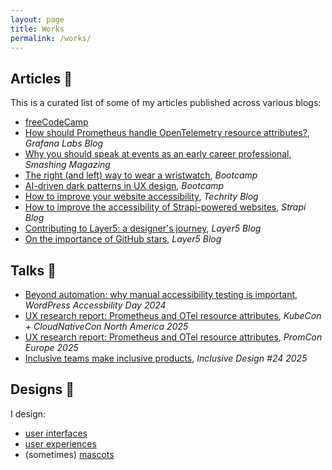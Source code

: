 ```yaml
---
layout: page
title: Works
permalink: /works/
---
```


## Articles 📝
This is a curated list of some of my articles published across various blogs:
- [freeCodeCamp](fcc)
- [How should Prometheus handle OpenTelemetry resource attributes?](grafana-blog), _Grafana Labs Blog_
- [Why you should speak at events as an early career professional](smashing-mag), _Smashing Magazing_
- [The right (and left) way to wear a wristwatch](bootcamp-watch), _Bootcamp_
- [AI-driven dark patterns in UX design](bootcamp-pattern), _Bootcamp_
- [How to improve your website accessibility](techrity), _Techrity Blog_
- [How to improve the accessibility of Strapi-powered websites](strapi), _Strapi Blog_
- [Contributing to Layer5: a designer's journey](layer5-design), _Layer5 Blog_
- [On the importance of GitHub stars](layer5-github), _Layer5 Blog_ 


## Talks 🎤
- [Beyond automation: why manual accessibility testing is important](wpad-2024), _WordPress Accessbility Day 2024_
- [UX research report: Prometheus and OTel resource attributes](kubeconna-2025), _KubeCon + CloudNativeCon North America 2025_
- [UX research report: Prometheus and OTel resource attributes](promconeu-2025), _PromCon Europe 2025_
- [Inclusive teams make inclusive products](id24-2025), _Inclusive Design #24 2025_


## Designs 🎨
I design:
- [user interfaces](ui)
- [user experiences](ux)
- (sometimes) [mascots](mascot)


[fcc]: https://www.freecodecamp.org/news/author/nwanduka/
[grafana-blog]: https://grafana.com/blog/2025/08/28/how-should-prometheus-handle-opentelemetry-resource-attributes-a-ux-research-report/
[smashing-mag]: https://www.smashingmagazine.com/2024/11/why-you-speak-events-early-career-professional/
[bootcamp-watch]:https://medium.com/design-bootcamp/the-right-and-left-way-to-wear-a-wristwatch-4ed6f0d9cfb1
[bootcamp-pattern]: https://medium.com/design-bootcamp/ai-driven-dark-patterns-in-ux-design-8cbddee120c4
[techrity]: https://blog.techrity.org/posts/how-to-improve-your-website-accessibilty
[strapi]: https://strapi.io/blog/how-to-improve-the-accessibility-of-strapi-powered-websites-1
[layer5-design]: https://layer5.io/blog/community/contributing-to-layer5-a-designers-journey
[layer5-github]: https://layer5.io/blog/community/on-the-importance-of-github-stars

[wpad-2024]: https://www.youtube.com/watch?v=1vTE2KV7yXw
[kubeconna-2025]: https://kccncna2025.sched.com/event/27FZr/ux-research-report-prometheus-and-otels-resource-attributes-victoria-nduka-independent-amy-super-grafana-labs
[promconeu-2025]: https://promcon.io/2025-munich/talks/ux-research-report-prometheus-and-otels-resource-attributes/
[id24-2025]: https://inclusivedesign24.org/2025/schedule/

[ui]: https://dribbble.com/victorianduka/shots
[ux]: https://www.behance.net/gallery/212349487/Improving-caMicroscopes-Accessibility
[mascot]: https://github.com/asyncapi/brand/blob/master/illustrations/mascots/README.md